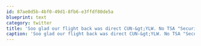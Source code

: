 ```yaml
---
id: 87ae0d5b-4bf0-49d1-8fb6-e3ffdf80de5a
blueprint: text
category: twitter
title: 'Soo glad our flight back was direct CUN-&gt;YLW. No TSA "Security Theatre" rigamarole'
caption: 'Soo glad our flight back was direct CUN-&gt;YLW. No TSA "Security Theatre" rigamarole'
---
```

